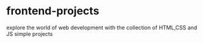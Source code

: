 # frontend-projects
explore the world of web development with the collection of HTML,CSS and JS simple projects
